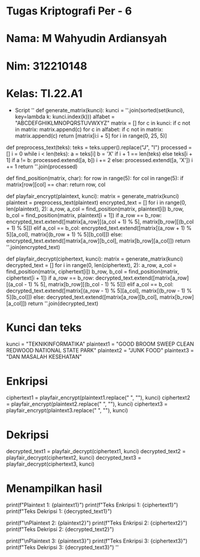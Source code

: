 # Tugas Kriptografi Per - 6
# Nama: M Wahyudin Ardiansyah
# Nim: 312210148
# Kelas: TI.22.A1

- Script
''
def generate_matrix(kunci):
    kunci = ''.join(sorted(set(kunci), key=lambda k: kunci.index(k)))
    alfabet = "ABCDEFGHIKLMNOPQRSTUVWXYZ"
    matrix = []
    for c in kunci:
        if c not in matrix:
            matrix.append(c)
    for c in alfabet:
        if c not in matrix:
            matrix.append(c)
    return [matrix[i:i + 5] for i in range(0, 25, 5)]

def preprocess_text(teks):
    teks = teks.upper().replace("J", "I")
    processed = []
    i = 0
    while i < len(teks):
        a = teks[i]
        b = 'X' if i + 1 == len(teks) else teks[i + 1]
        if a != b:
            processed.extend([a, b])
            i += 2
        else:
            processed.extend([a, 'X'])
            i += 1
    return ''.join(processed)

def find_position(matrix, char):
    for row in range(5):
        for col in range(5):
            if matrix[row][col] == char:
                return row, col

def playfair_encrypt(plaintext, kunci):
    matrix = generate_matrix(kunci)
    plaintext = preprocess_text(plaintext)
    encrypted_text = []
    for i in range(0, len(plaintext), 2):
        a_row, a_col = find_position(matrix, plaintext[i])
        b_row, b_col = find_position(matrix, plaintext[i + 1])
        if a_row == b_row:
            encrypted_text.extend([matrix[a_row][(a_col + 1) % 5], matrix[b_row][(b_col + 1) % 5]])
        elif a_col == b_col:
            encrypted_text.extend([matrix[(a_row + 1) % 5][a_col], matrix[(b_row + 1) % 5][b_col]])
        else:
            encrypted_text.extend([matrix[a_row][b_col], matrix[b_row][a_col]])
    return ''.join(encrypted_text)

def playfair_decrypt(ciphertext, kunci):
    matrix = generate_matrix(kunci)
    decrypted_text = []
    for i in range(0, len(ciphertext), 2):
        a_row, a_col = find_position(matrix, ciphertext[i])
        b_row, b_col = find_position(matrix, ciphertext[i + 1])
        if a_row == b_row:
            decrypted_text.extend([matrix[a_row][(a_col - 1) % 5], matrix[b_row][(b_col - 1) % 5]])
        elif a_col == b_col:
            decrypted_text.extend([matrix[(a_row - 1) % 5][a_col], matrix[(b_row - 1) % 5][b_col]])
        else:
            decrypted_text.extend([matrix[a_row][b_col], matrix[b_row][a_col]])
    return ''.join(decrypted_text)

# Kunci dan teks
kunci = "TEKNIKINFORMATIKA"
plaintext1 = "GOOD BROOM SWEEP CLEAN REDWOOD NATIONAL STATE PARK"
plaintext2 = "JUNK FOOD"
plaintext3 = "DAN MASALAH KESEHATAN"

# Enkripsi
ciphertext1 = playfair_encrypt(plaintext1.replace(" ", ""), kunci)
ciphertext2 = playfair_encrypt(plaintext2.replace(" ", ""), kunci)
ciphertext3 = playfair_encrypt(plaintext3.replace(" ", ""), kunci)

# Dekripsi
decrypted_text1 = playfair_decrypt(ciphertext1, kunci)
decrypted_text2 = playfair_decrypt(ciphertext2, kunci)
decrypted_text3 = playfair_decrypt(ciphertext3, kunci)

# Menampilkan hasil
print(f"Plaintext 1: {plaintext1}")
print(f"Teks Enkripsi 1: {ciphertext1}")
print(f"Teks Dekripsi 1: {decrypted_text1}")

print(f"\nPlaintext 2: {plaintext2}")
print(f"Teks Enkripsi 2: {ciphertext2}")
print(f"Teks Dekripsi 2: {decrypted_text2}")

print(f"\nPlaintext 3: {plaintext3}")
print(f"Teks Enkripsi 3: {ciphertext3}")
print(f"Teks Dekripsi 3: {decrypted_text3}")
''
